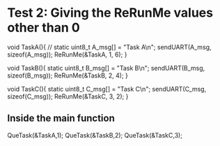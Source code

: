 # Test 2: Giving the ReRunMe values other than 0

void TaskA(){
	//
	static uint8_t A_msg[] = "Task A\n";
	sendUART(A_msg, sizeof(A_msg));
	ReRunMe(&TaskA, 1, 6); 
}

void TaskB(){
	static uint8_t B_msg[] = "Task B\n";
	sendUART(B_msg, sizeof(B_msg));
	ReRunMe(&TaskB, 2, 4); 
}

void TaskC(){
	static uint8_t C_msg[] = "Task C\n";
	sendUART(C_msg, sizeof(C_msg));
	ReRunMe(&TaskC, 3, 2); 
}

## Inside the main function
QueTask(&TaskA,1);
QueTask(&TaskB,2);
QueTask(&TaskC,3);
